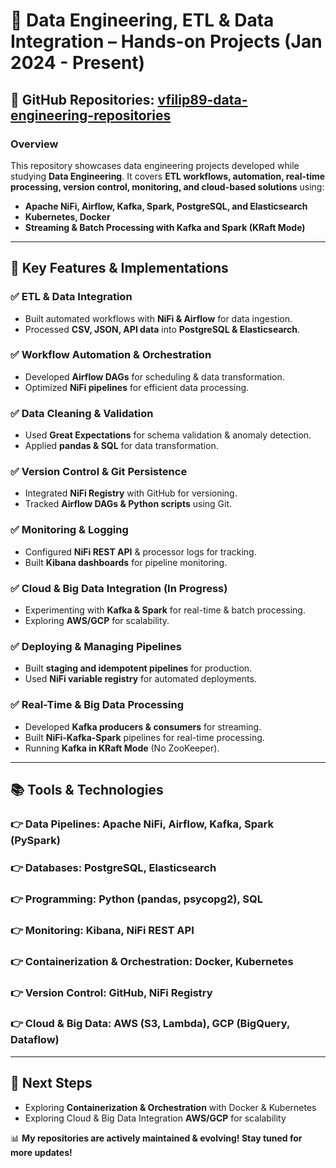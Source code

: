 # 🚀 Data Engineering, ETL & Data Integration – Hands-on Projects (Jan 2024 - Present)

## 📌 GitHub Repositories: [vfilip89-data-engineering-repositories](https://github.com/vfilip89?tab=repositories)

### **Overview**
This repository showcases data engineering projects developed while studying **Data Engineering**. It covers **ETL workflows, automation, real-time processing, version control, monitoring, and cloud-based solutions** using:
- **Apache NiFi, Airflow, Kafka, Spark, PostgreSQL, and Elasticsearch**
- **Kubernetes, Docker**
- **Streaming & Batch Processing with Kafka and Spark (KRaft Mode)**

---

## 🔹 **Key Features & Implementations**

### ✅ **ETL & Data Integration**
- Built automated workflows with **NiFi & Airflow** for data ingestion.
- Processed **CSV, JSON, API data** into **PostgreSQL & Elasticsearch**.

### ✅ **Workflow Automation & Orchestration**
- Developed **Airflow DAGs** for scheduling & data transformation.
- Optimized **NiFi pipelines** for efficient data processing.

### ✅ **Data Cleaning & Validation**
- Used **Great Expectations** for schema validation & anomaly detection.
- Applied **pandas & SQL** for data transformation.

### ✅ **Version Control & Git Persistence**
- Integrated **NiFi Registry** with GitHub for versioning.
- Tracked **Airflow DAGs & Python scripts** using Git.

### ✅ **Monitoring & Logging**
- Configured **NiFi REST API** & processor logs for tracking.
- Built **Kibana dashboards** for pipeline monitoring.

### ✅ **Cloud & Big Data Integration (In Progress)**
- Experimenting with **Kafka & Spark** for real-time & batch processing.
- Exploring **AWS/GCP** for scalability.

### ✅ **Deploying & Managing Pipelines**
- Built **staging and idempotent pipelines** for production.
- Used **NiFi variable registry** for automated deployments.

### ✅ **Real-Time & Big Data Processing**
- Developed **Kafka producers & consumers** for streaming.
- Built **NiFi-Kafka-Spark** pipelines for real-time processing.
- Running **Kafka in KRaft Mode** (No ZooKeeper).

---

## 📚 **Tools & Technologies**

### 👉 **Data Pipelines**: Apache NiFi, Airflow, Kafka, Spark (PySpark)
### 👉 **Databases**: PostgreSQL, Elasticsearch
### 👉 **Programming**: Python (pandas, psycopg2), SQL
### 👉 **Monitoring**: Kibana, NiFi REST API
### 👉 **Containerization & Orchestration**: Docker, Kubernetes
### 👉 **Version Control**: GitHub, NiFi Registry
### 👉 **Cloud & Big Data**: AWS (S3, Lambda), GCP (BigQuery, Dataflow)

---

## 🚀 **Next Steps**
- Exploring **Containerization & Orchestration** with Docker & Kubernetes
- Exploring Cloud & Big Data Integration **AWS/GCP** for scalability

📊 **My repositories are actively maintained & evolving! Stay tuned for more updates!**

